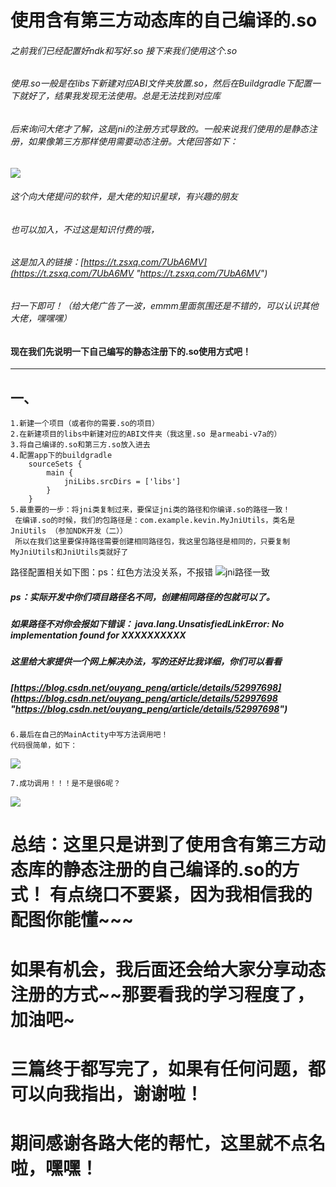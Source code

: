 # 使用含有第三方动态库的自己编译的.so #
###### 之前我们已经配置好ndk和写好.so 接下来我们使用这个.so
###### 使用.so一般是在libs下新建对应ABI文件夹放置.so，然后在Buildgradle下配置一下就好了，结果我发现无法使用。总是无法找到对应库
###### 后来询问大佬才了解，这是jni的注册方式导致的。一般来说我们使用的是静态注册，如果像第三方那样使用需要动态注册。大佬回答如下：
![](https://i.imgur.com/daS7dpE.jpg)

###### 这个向大佬提问的软件，是大佬的知识星球，有兴趣的朋友
###### 也可以加入，不过这是知识付费的哦，
######  这是加入的链接：[https://t.zsxq.com/7UbA6MV](https://t.zsxq.com/7UbA6MV "https://t.zsxq.com/7UbA6MV")
###### 扫一下即可！（给大佬广告了一波，emmm里面氛围还是不错的，可以认识其他大佬，嘿嘿嘿）
####   现在我们先说明一下自己编写的静态注册下的.so使用方式吧！

----------
## 一、
	1.新建一个项目（或者你的需要.so的项目）
	2.在新建项目的libs中新建对应的ABI文件夹（我这里.so 是armeabi-v7a的）
	3.将自己编译的.so和第三方.so放入进去
	4.配置app下的buildgradle 
	    sourceSets {
            main {
                jniLibs.srcDirs = ['libs']
            }
        }
	5.最重要的一步：将jni类复制过来，要保证jni类的路径和你编译.so的路径一致！
	 在编译.so的时候，我们的包路径是：com.example.kevin.MyJniUtils，类名是JniUtils （参加NDK开发（二））
	 所以在我们这里要保持路径需要创建相同路径包，我这里包路径是相同的，只要复制MyJniUtils和JniUtils类就好了
	 
路径配置相关如下图：ps：红色方法没关系，不报错
	 ![jni路径一致](https://i.imgur.com/8inRF4J.png)
	
##### ps：实际开发中你们项目路径名不同，创建相同路径的包就可以了。
##### 如果路径不对你会报如下错误： java.lang.UnsatisfiedLinkError: No implementation found for XXXXXXXXXX
#####	  这里给大家提供一个网上解决办法，写的还好比我详细，你们可以看看
##### [https://blog.csdn.net/ouyang_peng/article/details/52997698](https://blog.csdn.net/ouyang_peng/article/details/52997698 "https://blog.csdn.net/ouyang_peng/article/details/52997698")
	
	6.最后在自己的MainActity中写方法调用吧！
	代码很简单，如下：
![](https://i.imgur.com/OUNthtF.png)
	
	7.成功调用！！！是不是很6呢？
	
![](https://i.imgur.com/2sOXGtz.png)

#  总结：这里只是讲到了使用含有第三方动态库的静态注册的自己编译的.so的方式！ 有点绕口不要紧，因为我相信我的配图你能懂~~~
#  如果有机会，我后面还会给大家分享动态注册的方式~~那要看我的学习程度了，加油吧~
#  三篇终于都写完了，如果有任何问题，都可以向我指出，谢谢啦！
#  期间感谢各路大佬的帮忙，这里就不点名啦，嘿嘿！